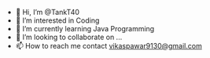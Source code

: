 - 👋 Hi, I’m @TankT40
- 👀 I’m interested in Coding
- 🌱 I’m currently learning Java Programming
- 💞️ I’m looking to collaborate on ...
- 📫 How to reach me contact vikaspawar9130@gmail.com

<!---
TankT40/TankT40 is a ✨ special ✨ repository because its `README.md` (this file) appears on your GitHub profile.
You can click the Preview link to take a look at your changes.
--->
